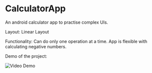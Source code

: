 # CalculatorApp
An android calculator app to practise complex UIs. 

Layout: Linear Layout

Functionality: Can do only one operation at a time. App is flexible with calculating negative numbers. 

Demo of the project:

<img src='https://imgur.com/7Mx5H3G.gif' title='Video Demo' width='' alt='Video Demo' />
